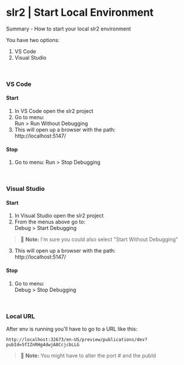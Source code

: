 # slr2 | Start Local Environment

Summary - How to start your local slr2 environment

You have two options:
1. VS Code
2. Visual Studio

<br>

### VS Code

#### Start
1. In VS Code open the slr2 project 
2. Go to menu:  
Run > Run Without Debugging
3. This will open up a browser with the path:  
http://localhost:5147/


#### Stop
1. Go to menu:
Run > Stop Debugging

<br>

### Visual Studio

#### Start
1. In Visual Studio open the slr2 project 
2. From the menus above go to:  
Debug > Start Debugging 

> :memo: **Note:** I'm sure you could also select "Start Without Debugging"  

3. This will open up a browser with the path:  
http://localhost:5147/

#### Stop
1. Go to menu:  
Debug > Stop Debugging

<br>

### Local URL
After env is running you'll have to go to a URL like this:
```
http://localhost:32673/en-US/preview/publications/dev?pubId=5fIZnRHg4dwjA8CcjcbLLG
```
> :memo: **Note:** You might have to alter the port # and the pubId  